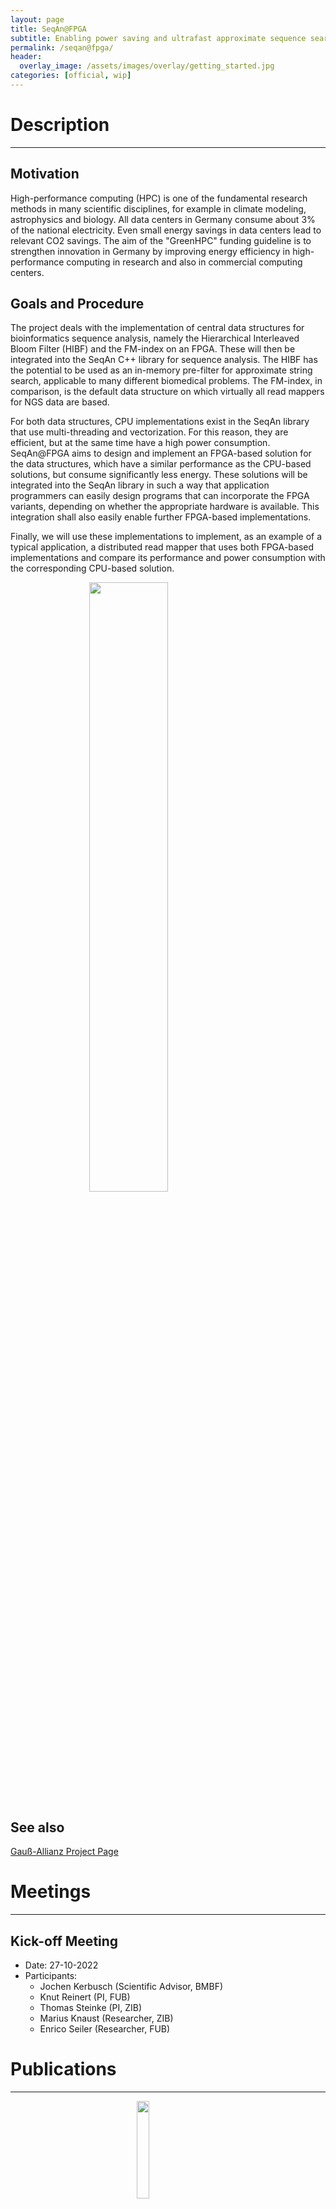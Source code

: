 ```yaml
---
layout: page
title: SeqAn@FPGA
subtitle: Enabling power saving and ultrafast approximate sequence search
permalink: /seqan@fpga/
header:
  overlay_image: /assets/images/overlay/getting_started.jpg
categories: [official, wip]
---
```


# Description
-------------

## Motivation

High-performance computing (HPC) is one of the fundamental research methods in many scientific disciplines, for example
in climate modeling, astrophysics and biology. All data centers in Germany consume about 3% of the national electricity.
Even small energy savings in data centers lead to relevant CO2 savings. The aim of the "GreenHPC" funding guideline is
to strengthen innovation in Germany by improving energy efficiency in high-performance computing in research and also
in commercial computing centers.

## Goals and Procedure

The project deals with the implementation of central data structures for bioinformatics sequence analysis, namely the
Hierarchical Interleaved Bloom Filter (HIBF) and the FM-index on an FPGA.
These will then be integrated into the SeqAn C++ library for sequence analysis.
The HIBF has the potential to be used as an in-memory pre-filter for approximate string search, applicable to many
different biomedical problems.
The FM-index, in comparison, is the default data structure on which virtually all read mappers for NGS data are
based.

For both data structures, CPU implementations exist in the SeqAn library that use multi-threading and vectorization.
For this reason, they are efficient, but at the same time have a high power consumption.
SeqAn@FPGA aims to design and implement an FPGA-based solution for the data structures, which have a similar performance
as the CPU-based solutions, but consume significantly less energy.
These solutions will be integrated into the SeqAn library in such a way that application programmers can easily design
programs that can incorporate the FPGA variants, depending on whether the appropriate hardware is available.
This integration shall also easily enable further FPGA-based implementations.

Finally, we will use these implementations to implement, as an example of a typical application, a distributed read
mapper that uses both FPGA-based implementations and compare its performance and power consumption with the
corresponding CPU-based solution.

<img src="/assets/images/overlay/SeqAn@FPGA.svg" style="display: flex; margin-left: auto; margin-right: auto; width: 50%">

## See also

[Gauß-Allianz Project Page](https://gauss-allianz.de/en/project/title/SeqAn@FPGA)

# Meetings
----------

## Kick-off Meeting
  * Date: 27-10-2022
  * Participants:
    * Jochen Kerbusch (Scientific Advisor, BMBF)
    * Knut Reinert (PI, FUB)
    * Thomas Steinke (PI, ZIB)
    * Marius Knaust (Researcher, ZIB)
    * Enrico Seiler (Researcher, FUB)

# Publications
--------------

<img src="/assets/images/icons/BMBF.svg" style="display: flex; margin-left: auto; margin-right: auto; width: 20%;">
